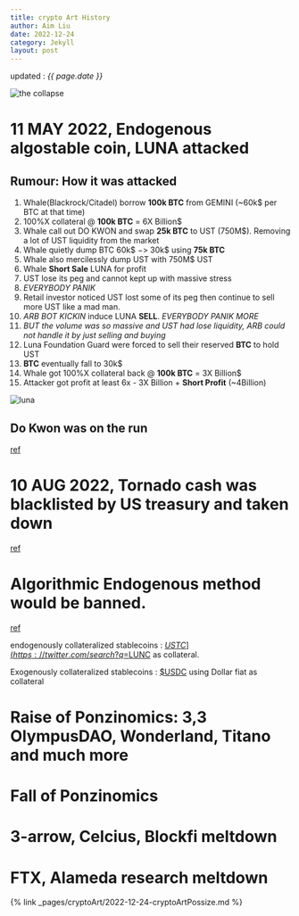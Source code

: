```yaml
---
title: crypto Art History
author: Aim Liu
date: 2022-12-24
category: Jekyll
layout: post
---
```

updated : _{{ page.date }}_

![the collapse]({{/assets/images/luna_peg.jpeg}})

# 11 MAY 2022, Endogenous algostable coin, LUNA attacked
## Rumour: How it was attacked
1. Whale(Blackrock/Citadel) borrow **100k BTC** from GEMINI (~60k$ per BTC at that time) 
2. 100%X collateral @ **100k BTC** = 6X Billion$
3. Whale call out DO KWON and swap **25k BTC** to UST (750M$). Removing a lot of UST liquidity from the market
4. Whale quietly dump BTC 60k$ $->$ 30k$ using **75k BTC**
5. Whale also mercilessly dump UST with 750M$ UST
6. Whale **Short Sale** LUNA for profit
7. UST lose its peg and cannot kept up with massive stress
8. _EVERYBODY PANIK_
9. Retail investor noticed UST lost some of its peg then continue to sell more UST like a mad man.
10. _ARB BOT KICKIN_ induce LUNA **SELL**. _EVERYBODY PANIK MORE_
12. _BUT the volume was so massive and UST had lose liquidity, ARB could not handle it by just selling and buying_
13. Luna Foundation Guard were forced to sell their reserved __BTC__ to hold UST
14. __BTC__ eventually fall to 30k$
15. Whale got 100%X collateral back @ **100k BTC** = 3X Billion$
16. Attacker got profit at least 6x - 3X Billion +  **Short Profit** (~4Billion)

![luna]({{/assets/images/rumour_luna.jpeg}})

## Do Kwon was on the run

[ref](https://twitter.com/WatcherGuru/status/1571748642033397761)

# 10 AUG 2022, Tornado cash was blacklisted by US treasury and taken down
[ref](https://twitter.com/BowTiedIguana/status/1556683120002314241)

# Algorithmic Endogenous method would be banned. 
[ref](https://cointelegraph.com/news/draft-us-stablecoin-bill-would-ban-new-algo-stablecoins-for-2-years)

endogenously collateralized stablecoins : [$USTC](https://twitter.com/search?q=%24USTC&src=cashtag_click) using [$LUNC](https://twitter.com/search?q=%24LUNC&src=cashtag_click) as collateral. 

Exogenously collateralized stablecoins : [$USDC](https://twitter.com/search?q=%24USDC&src=cashtag_click) using Dollar fiat as collateral

# Raise of Ponzinomics: 3,3 OlympusDAO, Wonderland, Titano and much more

# Fall of Ponzinomics

# 3-arrow, Celcius, Blockfi meltdown

# FTX, Alameda research meltdown
{% link _pages/cryptoArt/2022-12-24-cryptoArtPossize.md %}